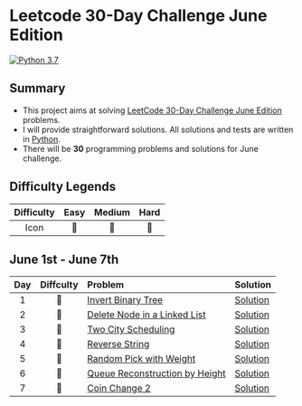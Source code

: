 # Leetcode 30-Day Challenge June Edition

[![Python 3.7](https://img.shields.io/badge/Python-3.7-orange.svg?style=flat)](https://www.python.org/)  

## Summary
- This project aims at solving [LeetCode 30-Day Challenge June Edition](https://leetcode.com/explore/challenge/card/june-leetcoding-challenge/) problems. 
- I will provide straightforward solutions. All solutions and tests are written in [Python](https://www.python.org/).
- There will be **30** programming problems and solutions for June challenge. 

## Difficulty Legends
| Difficulty | Easy | Medium | Hard |
|:--: | :--: | :--: |  :--: |
| Icon | 📗 | 📙 | 📕 |

## June 1st - June 7th
| Day | Diffculty | Problem | Solution |
|:--:| :--: | :-- | -- |
| 1 |📗|[Invert Binary Tree](https://leetcode.com/problems/invert-binary-tree/) | [Solution](https://github.com/nileshpaliwal/June-LeetCoding-Challenge-2020/blob/master/Invert%20Binary%20Tree.py)|
| 2 |📗|[Delete Node in a Linked List](https://leetcode.com/problems/delete-node-in-a-linked-list/) | [Solution](https://github.com/nileshpaliwal/June-LeetCoding-Challenge-2020/blob/master/Delete%20Node%20in%20a%20Linked%20List.py)|
 | 3 |📗|[Two City Scheduling](https://leetcode.com/problems/two-city-scheduling/) | [Solution](https://github.com/nileshpaliwal/June-LeetCoding-Challenge-2020/blob/master/Two%20City%20Scheduling.py)|
 | 4 |📗|[Reverse String](https://leetcode.com/problems/reverse-string/) | [Solution](https://github.com/nileshpaliwal/June-LeetCoding-Challenge-2020/blob/master/Reverse%20String.py)|
 | 5 |📙|[Random Pick with Weight](https://leetcode.com/problems/random-pick-with-weight/) | [Solution](https://github.com/nileshpaliwal/June-LeetCoding-Challenge-2020/blob/master/Random%20Pick%20with%20Weight.py)|
 | 6 |📙|[Queue Reconstruction by Height](https://leetcode.com/problems/queue-reconstruction-by-height/) | [Solution](https://github.com/nileshpaliwal/June-LeetCoding-Challenge-2020/blob/master/Queue%20Reconstruction%20by%20Height.py)|
 | 7 |📙|[Coin Change 2](https://leetcode.com/problems/coin-change-2/) | [Solution](https://github.com/nileshpaliwal/June-LeetCoding-Challenge-2020/blob/master/Coin%20Change%202.py)|
 
 
